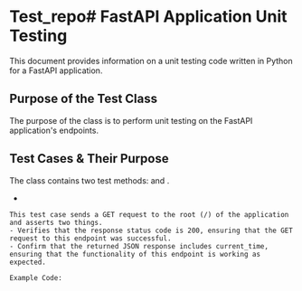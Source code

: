 # Test_repo# FastAPI Application Unit Testing

This document provides information on a unit testing code written in Python for a FastAPI application.

## Purpose of the Test Class

The purpose of the  class is to perform unit testing on the FastAPI application's endpoints.

## Test Cases & Their Purpose

The  class contains two test methods:  and .

-

    This test case sends a GET request to the root (/) of the application and asserts two things.
    - Verifies that the response status code is 200, ensuring that the GET request to this endpoint was successful.
    - Confirm that the returned JSON response includes current_time, ensuring that the functionality of this endpoint is working as expected.

    Example Code:

